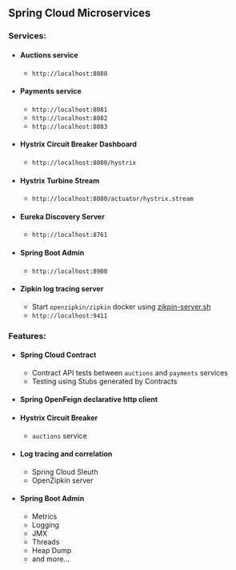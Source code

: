 ## Spring Cloud Microservices

### Services:
* #### Auctions service
    * `http://localhost:8080`

* #### Payments service
    * `http://localhost:8081`
    * `http://localhost:8082`
    * `http://localhost:8083`

* #### Hystrix Circuit Breaker Dashboard
    * `http://localhost:8080/hystrix`

* #### Hystrix Turbine Stream
    * `http://localhost:8080/actuator/hystrix.stream`

* #### Eureka Discovery Server
    * `http://localhost:8761`

* #### Spring Boot Admin
    * `http://localhost:8900`

* #### Zipkin log tracing server
    * Start `openzipkin/zipkin` docker using [zikpin-server.sh](zipkin-server/zipkin-server.sh)
    * `http://localhost:9411`


### Features:
* #### Spring Cloud Contract
    * Contract API tests between `auctions` and `payments` services
    * Testing using Stubs generated by Contracts

* #### Spring OpenFeign declarative http client

* #### Hystrix Circuit Breaker
    * `auctions` service

* #### Log tracing and correlation
    * Spring Cloud Sleuth
    * OpenZipkin server
    
* #### Spring Boot Admin
    * Metrics
    * Logging
    * JMX
    * Threads
    * Heap Dump
    * and more...
